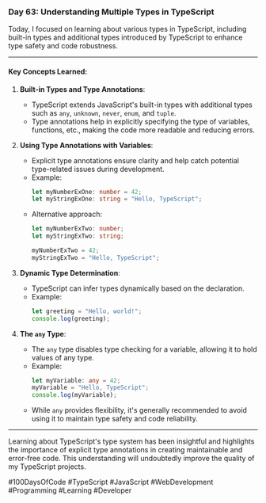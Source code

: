 ### Day 63: Understanding Multiple Types in TypeScript

Today, I focused on learning about various types in TypeScript, including built-in types and additional types introduced by TypeScript to enhance type safety and code robustness.

---

#### Key Concepts Learned:

1. **Built-in Types and Type Annotations**:
   - TypeScript extends JavaScript's built-in types with additional types such as `any`, `unknown`, `never`, `enum`, and `tuple`.
   - Type annotations help in explicitly specifying the type of variables, functions, etc., making the code more readable and reducing errors.

2. **Using Type Annotations with Variables**:
   - Explicit type annotations ensure clarity and help catch potential type-related issues during development.
   - Example:
     ```typescript
     let myNumberExOne: number = 42;
     let myStringExOne: string = "Hello, TypeScript";
     ```
   - Alternative approach:
     ```typescript
     let myNumberExTwo: number;
     let myStringExTwo: string;

     myNumberExTwo = 42;
     myStringExTwo = "Hello, TypeScript";
     ```

3. **Dynamic Type Determination**:
   - TypeScript can infer types dynamically based on the declaration.
   - Example:
     ```typescript
     let greeting = "Hello, world!";
     console.log(greeting);
     ```

4. **The `any` Type**:
   - The `any` type disables type checking for a variable, allowing it to hold values of any type.
   - Example:
     ```typescript
     let myVariable: any = 42;
     myVariable = "Hello, TypeScript";
     console.log(myVariable);
     ```
   - While `any` provides flexibility, it's generally recommended to avoid using it to maintain type safety and code reliability.

---

Learning about TypeScript's type system has been insightful and highlights the importance of explicit type annotations in creating maintainable and error-free code. This understanding will undoubtedly improve the quality of my TypeScript projects.

#100DaysOfCode #TypeScript #JavaScript #WebDevelopment #Programming #Learning #Developer